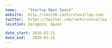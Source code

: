 ```yaml
---
name:     "Startup Open Space"
website:  http://sosz16.cachirulovalley.com/
twitter:  https://twitter.com/cachirulovalley
location: Zaragoza, Spain

date_start: 2020-03-21
date_end:   2020-03-21
---
```

